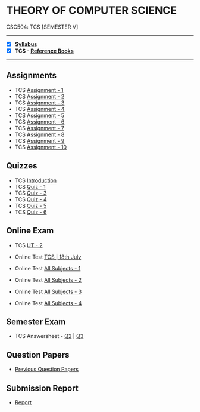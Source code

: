 # THEORY OF COMPUTER SCIENCE
 CSC504: TCS [SEMESTER V]

---
 
 - [X] **[Syllabus](https://github.com/Amey-Thakur/THEORY-OF-COMPUTER-SCIENCE/blob/main/Syllabus/TE%20BE%20Comp%20Engg%20CBCGS%20Syllabus.pdf)**
 - [x] **TCS - [Reference Books](https://github.com/Amey-Thakur/THEORY-OF-COMPUTER-SCIENCE/tree/main/Reference%20Books)**

---

## Assignments

  - TCS [Assignment - 1](https://github.com/Amey-Thakur/THEORY-OF-COMPUTER-SCIENCE/blob/main/Assignments/Amey_B-50_TCS_Assignment-1.pdf)
  - TCS [Assignment - 2](https://github.com/Amey-Thakur/THEORY-OF-COMPUTER-SCIENCE/blob/main/Assignments/Amey_B-50_TCS_Assignment-2.pdf)
  - TCS [Assignment - 3](https://github.com/Amey-Thakur/THEORY-OF-COMPUTER-SCIENCE/blob/main/Assignments/Amey_B-50_TCS_Assignment-3.pdf)
  - TCS [Assignment - 4](https://github.com/Amey-Thakur/THEORY-OF-COMPUTER-SCIENCE/blob/main/Assignments/Amey_B-50_TCS_Assignment-4.pdf)
  - TCS [Assignment - 5](https://github.com/Amey-Thakur/THEORY-OF-COMPUTER-SCIENCE/blob/main/Assignments/Amey_B-50_TCS_Assignment-5.pdf)
  - TCS [Assignment - 6](https://github.com/Amey-Thakur/THEORY-OF-COMPUTER-SCIENCE/blob/main/Assignments/Amey_B-50_TCS_Assignment-6.pdf)
  - TCS [Assignment - 7](https://github.com/Amey-Thakur/THEORY-OF-COMPUTER-SCIENCE/blob/main/Assignments/Amey_B-50_TCS_Assignment-7.pdf)
  - TCS [Assignment - 8](https://github.com/Amey-Thakur/THEORY-OF-COMPUTER-SCIENCE/blob/main/Assignments/Amey_B-50_TCS_Assignment-8.pdf)
  - TCS [Assignment - 9](https://github.com/Amey-Thakur/THEORY-OF-COMPUTER-SCIENCE/blob/main/Assignments/Amey_B-50_TCS_Assignment-9.pdf)
  - TCS [Assignment - 10](https://github.com/Amey-Thakur/THEORY-OF-COMPUTER-SCIENCE/blob/main/Assignments/Amey_B-50_TCS_Assignment-10.pdf)

## Quizzes

  - TCS [Introduction](https://github.com/Amey-Thakur/THEORY-OF-COMPUTER-SCIENCE/blob/main/Quizzes/TCS%20Introduction.pdf)
  - TCS [Quiz - 1](https://github.com/Amey-Thakur/THEORY-OF-COMPUTER-SCIENCE/blob/main/Quizzes/TCS%20%20Quiz%20-%201.pdf)
  - TCS [Quiz - 3](https://github.com/Amey-Thakur/THEORY-OF-COMPUTER-SCIENCE/blob/main/Quizzes/TCS%20%20Quiz%20-%203.pdf)
  - TCS [Quiz - 4](https://github.com/Amey-Thakur/THEORY-OF-COMPUTER-SCIENCE/blob/main/Quizzes/TCS%20%20Quiz%20-%204.pdf)
  - TCS [Quiz - 5](https://github.com/Amey-Thakur/THEORY-OF-COMPUTER-SCIENCE/blob/main/Quizzes/TCS%20%20Quiz%20-%205.pdf)
  - TCS [Quiz - 6](https://github.com/Amey-Thakur/THEORY-OF-COMPUTER-SCIENCE/blob/main/Quizzes/TCS%20%20Quiz%20-%206.pdf)

## Online Exam

 - TCS [UT - 2](https://github.com/Amey-Thakur/THEORY-OF-COMPUTER-SCIENCE/blob/main/Online%20Exam/TCS%20UT-2.png)
 
 - Online Test [TCS | 18th July](https://github.com/Amey-Thakur/THEORY-OF-COMPUTER-SCIENCE/blob/main/Online%20Exam/Online%20Test_TCS(TE_B)_18%20july.pdf) 

 - Online Test [All Subjects - 1](https://github.com/Amey-Thakur/THEORY-OF-COMPUTER-SCIENCE/blob/main/Online%20Exam/TE_B_Online_Test(All%20Subject)-1.pdf)
 - Online Test [All Subjects - 2](https://github.com/Amey-Thakur/THEORY-OF-COMPUTER-SCIENCE/blob/main/Online%20Exam/TE_B_Online_Test(All%20Subject)-2.pdf)
 - Online Test [All Subjects - 3](https://github.com/Amey-Thakur/THEORY-OF-COMPUTER-SCIENCE/blob/main/Online%20Exam/TE_B_Online_Test(All%20Subject)-3.pdf)
 - Online Test [All Subjects - 4](https://github.com/Amey-Thakur/THEORY-OF-COMPUTER-SCIENCE/blob/main/Online%20Exam/TE_B_Online_Test(All%20Subject)-4.pdf)

## Semester Exam

 - TCS Answersheet - [Q2](https://github.com/Amey-Thakur/THEORY-OF-COMPUTER-SCIENCE/blob/main/Semester%20Exam/Q.2_TCS.pdf) | [Q3](https://github.com/Amey-Thakur/THEORY-OF-COMPUTER-SCIENCE/blob/main/Semester%20Exam/Q.3_TCS.pdf)

## Question Papers

 - [Previous Question Papers](https://github.com/Amey-Thakur/THEORY-OF-COMPUTER-SCIENCE/tree/main/Question%20Papers)

## Submission Report 

  - [Report](https://github.com/Amey-Thakur/THEORY-OF-COMPUTER-SCIENCE/blob/main/Submission%20Report/Amey_B-50_TCS_Submission_Report.pdf)
